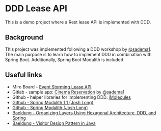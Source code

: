 # DDD Lease API

This is a demo project where a Rest lease API is implemented with DDD.

## Background

This project was implemented following a DDD workshop by [@sadema1](https://gitlab.com/sadema1). The main purpose is to
learn how to implement DDD in combination with Spring Boot. Additionally, Spring Boot Modulith is included

## Useful links

- Miro Board - [Event Storming Lease API](https://miro.com/app/board/uXjVNJ1Ws1Y=/)
- Gitlab - sample app: [Cinema Reservation](https://gitlab.com/sadema1/cinema-reservation)
  by [@sadema1](https://gitlab.com/sadema1)
- Github - helper libraries for implementing DDD: [jMolecules](https://github.com/xmolecules/jmolecules)
- [Github - Spring Modulith 1.1 (Josh Long)](https://github.com/coffee-software-show/spring-modulith-1.1)
- [Github - Spring Modulith (Josh Long)](https://github.com/spring-tips/spring-modulith)
- [Baeldung - Organizing Layers Using Hexagonal Architecture, DDD, and Spring](https://www.baeldung.com/hexagonal-architecture-ddd-spring)
- [Baeldung - Visitor Design Pattern in Java](https://www.baeldung.com/java-visitor-pattern)